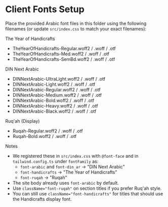 # Client Fonts Setup

Place the provided Arabic font files in this folder using the following filenames (or update `src/index.css` to match your exact filenames):

The Year of Handicrafts
- TheYearOfHandicrafts-Regular.woff2 / .woff / .otf
- TheYearOfHandicrafts-Med.woff2 / .woff / .otf
- TheYearOfHandicrafts-SemBd.woff2 / .woff / .otf

DIN Next Arabic
- DINNextArabic-UltraLight.woff2 / .woff / .otf
- DINNextArabic-Light.woff2 / .woff / .otf
- DINNextArabic-Regular.woff2 / .woff / .otf
- DINNextArabic-Medium.woff2 / .woff / .otf
- DINNextArabic-Bold.woff2 / .woff / .otf
- DINNextArabic-Heavy.woff2 / .woff / .otf
- DINNextArabic-Black.woff2 / .woff / .otf

Ruq'ah (Display)
- Ruqah-Regular.woff2 / .woff / .otf
- Ruqah-Bold.woff2 / .woff / .otf

Notes
- We registered these in `src/index.css` with `@font-face` and in `tailwind.config.ts` under `fontFamily` as:
  - `font-arabic` and `font-din_ar` → "DIN Next Arabic"
  - `font-handicrafts` → "The Year of Handicrafts"
  - `font-ruqah` → "Ruqah"
- The site body already uses `font-arabic` by default.
- Use `className="font-ruqah"` on section titles if you prefer Ruq'ah style.
- You can still use `className="font-handicrafts"` for titles that should use the Handicrafts display font.
